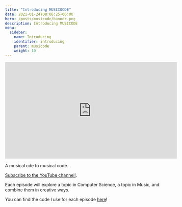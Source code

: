 ```yaml
---
title: "Introducing MUSICOODE"
date: 2021-01-24T08:06:25+06:00
hero: /posts/musicode/banner.png
description: Introducing MUSICODE
menu:
  sidebar:
    name: Introducing
    identifier: introducing
    parent: musicode
    weight: 10
---
```


<iframe width="560" height="315" src="https://www.youtube.com/embed/jmoFkx0iGB4" frameborder="0" allow="accelerometer; autoplay; clipboard-write; encrypted-media; gyroscope; picture-in-picture" allowfullscreen></iframe>

A musical ode to musical code.

[Subscribe to the YouTube channel!](https://www.youtube.com/channel/UCrZNf0XkxtXE0tsy1y2RT0w).

Each episode will explore a topic in Computer Science, a topic in Music, and combine them in creative ways.

You can find the code I use for each episode [here](https://github.com/psc-g/musicode)!
